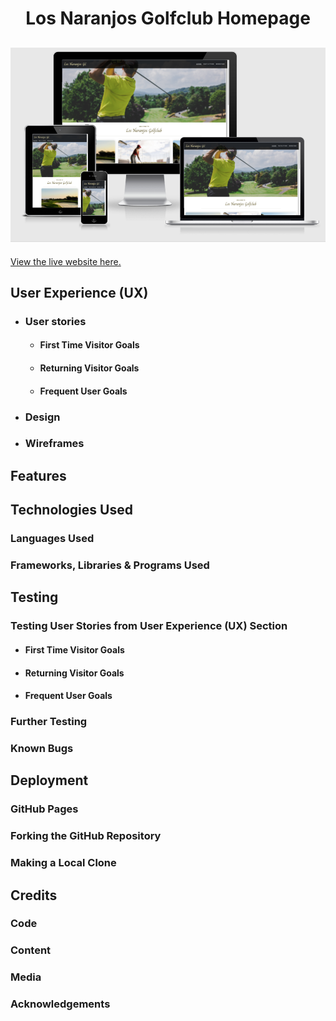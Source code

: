 <h1 align="center">Los Naranjos Golfclub Homepage</h1>
<h2 align="center"><img src="assets/images/screenmockups.png"></h2>


[View the live website here.](https://erikhgm.github.io/Golfclub-homepage/index.html)


## User Experience (UX)

-   ### User stories

    -   #### First Time Visitor Goals

        

    -   #### Returning Visitor Goals

        

    -   #### Frequent User Goals
        

-   ### Design
   

*   ### Wireframes

  

## Features



## Technologies Used

### Languages Used



### Frameworks, Libraries & Programs Used


## Testing



### Testing User Stories from User Experience (UX) Section

-   #### First Time Visitor Goals



-   #### Returning Visitor Goals

    

-   #### Frequent User Goals


### Further Testing



### Known Bugs



## Deployment

### GitHub Pages



### Forking the GitHub Repository


### Making a Local Clone



## Credits

### Code



### Content



### Media



### Acknowledgements

